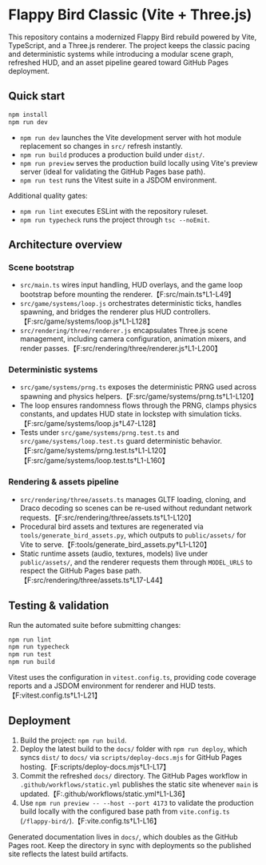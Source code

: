 # Flappy Bird Classic (Vite + Three.js)

This repository contains a modernized Flappy Bird rebuild powered by Vite, TypeScript, and a Three.js renderer. The project keeps the classic pacing and deterministic systems while introducing a modular scene graph, refreshed HUD, and an asset pipeline geared toward GitHub Pages deployment.

## Quick start

```bash
npm install
npm run dev
```

- `npm run dev` launches the Vite development server with hot module replacement so changes in `src/` refresh instantly.
- `npm run build` produces a production build under `dist/`.
- `npm run preview` serves the production build locally using Vite's preview server (ideal for validating the GitHub Pages base path).
- `npm run test` runs the Vitest suite in a JSDOM environment.

Additional quality gates:

- `npm run lint` executes ESLint with the repository ruleset.
- `npm run typecheck` runs the project through `tsc --noEmit`.

## Architecture overview

### Scene bootstrap
- `src/main.ts` wires input handling, HUD overlays, and the game loop bootstrap before mounting the renderer.【F:src/main.ts†L1-L49】
- `src/game/systems/loop.js` orchestrates deterministic ticks, handles spawning, and bridges the renderer plus HUD controllers.【F:src/game/systems/loop.js†L1-L128】
- `src/rendering/three/renderer.js` encapsulates Three.js scene management, including camera configuration, animation mixers, and render passes.【F:src/rendering/three/renderer.js†L1-L200】

### Deterministic systems
- `src/game/systems/prng.ts` exposes the deterministic PRNG used across spawning and physics helpers.【F:src/game/systems/prng.ts†L1-L120】
- The loop ensures randomness flows through the PRNG, clamps physics constants, and updates HUD state in lockstep with simulation ticks.【F:src/game/systems/loop.js†L47-L128】
- Tests under `src/game/systems/prng.test.ts` and `src/game/systems/loop.test.ts` guard deterministic behavior.【F:src/game/systems/prng.test.ts†L1-L120】【F:src/game/systems/loop.test.ts†L1-L160】

### Rendering & assets pipeline
- `src/rendering/three/assets.ts` manages GLTF loading, cloning, and Draco decoding so scenes can be re-used without redundant network requests.【F:src/rendering/three/assets.ts†L1-L120】
- Procedural bird assets and textures are regenerated via `tools/generate_bird_assets.py`, which outputs to `public/assets/` for Vite to serve.【F:tools/generate_bird_assets.py†L1-L120】
- Static runtime assets (audio, textures, models) live under `public/assets/`, and the renderer requests them through `MODEL_URLS` to respect the GitHub Pages base path.【F:src/rendering/three/assets.ts†L17-L44】

## Testing & validation

Run the automated suite before submitting changes:

```bash
npm run lint
npm run typecheck
npm run test
npm run build
```

Vitest uses the configuration in `vitest.config.ts`, providing code coverage reports and a JSDOM environment for renderer and HUD tests.【F:vitest.config.ts†L1-L21】

## Deployment

1. Build the project: `npm run build`.
2. Deploy the latest build to the `docs/` folder with `npm run deploy`, which syncs `dist/` to `docs/` via `scripts/deploy-docs.mjs` for GitHub Pages hosting.【F:scripts/deploy-docs.mjs†L1-L17】
3. Commit the refreshed `docs/` directory. The GitHub Pages workflow in `.github/workflows/static.yml` publishes the static site whenever `main` is updated.【F:.github/workflows/static.yml†L1-L36】
4. Use `npm run preview -- --host --port 4173` to validate the production build locally with the configured base path from `vite.config.ts` (`/flappy-bird/`).【F:vite.config.ts†L1-L16】

Generated documentation lives in `docs/`, which doubles as the GitHub Pages root. Keep the directory in sync with deployments so the published site reflects the latest build artifacts.
